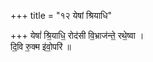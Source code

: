 +++
title = "१२ येषां श्रियाधि"

+++
येषां॑ श्रि॒याधि॒ रोद॑सी वि॒भ्राज॑न्ते॒ रथे॒ष्वा ।  
दि॒वि रु॒क्म इ॑वो॒परि॑ ॥